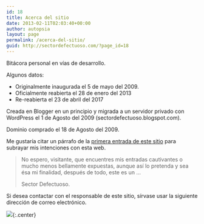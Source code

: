 ```yaml
---
id: 18
title: Acerca del sitio
date: 2013-02-11T02:03:40+00:00
author: autopsia
layout: page
permalink: /acerca-del-sitio/
guid: http://sectordefectuoso.com/?page_id=18
---
```

Bitácora personal en vías de desarrollo.

Algunos datos:

  * Originalmente inaugurada el 5 de mayo del 2009.
  * Oficialmente reabierta el 28 de enero del 2013
  * Re-reabierta el 23 de abril del 2017

Creada en Blogger en un principio y migrada a un servidor privado con WordPress el 1 de Agosto del 2009 (sectordefectuoso.blogspot.com).

Dominio comprado el 18 de Agosto del 2009.

Me gustaría citar un párrafo de la [primera entrada de este sitio](http://sectordefectuoso.com/?p=1 "Primer escrito") para subrayar mis intenciones con esta web.

> No espero, visitante, que encuentres mis entradas cautivantes o mucho menos bellamente expuestas, aunque así lo pretenda y sea ésa mi finalidad, después de todo, este es un …
>
> Sector Defectuoso.

Si desea contactar con el responsable de este sitio, sírvase usar la siguiente dirección de correo electrónico.

![](http://lh4.ggpht.com/_BEr2Bib7Beg/SgdrvjLG4cI/AAAAAAAAAKE/RuNzSolWxww/email.gif){:.center}
